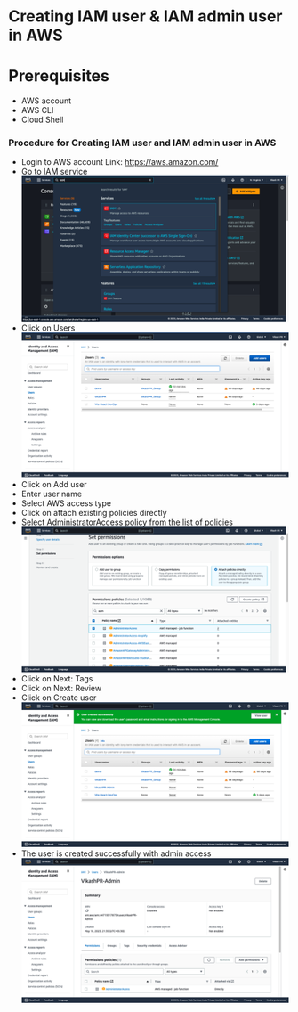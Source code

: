 # Creating IAM user & IAM admin user in AWS

# Prerequisites

- AWS account
- AWS CLI
- Cloud Shell

### Procedure for Creating IAM user and IAM admin user in AWS

- Login to AWS account Link: https://aws.amazon.com/
- Go to IAM service
![image](./assets/Ex-1/Ex-1.1.png)
- Click on Users
![image](./assets/Ex-1/Ex-1.2.png)
- Click on Add user
- Enter user name
- Select AWS access type
- Click on attach existing policies directly
- Select AdministratorAccess policy from the list of policies
![image](./assets/Ex-1/Ex-1.3.png)
- Click on Next: Tags
- Click on Next: Review
- Click on Create user
![image](./assets/Ex-1/Ex-1.4.png)
- The user is created successfully with admin access
![image](./assets/Ex-1/Ex-1.5.png)
